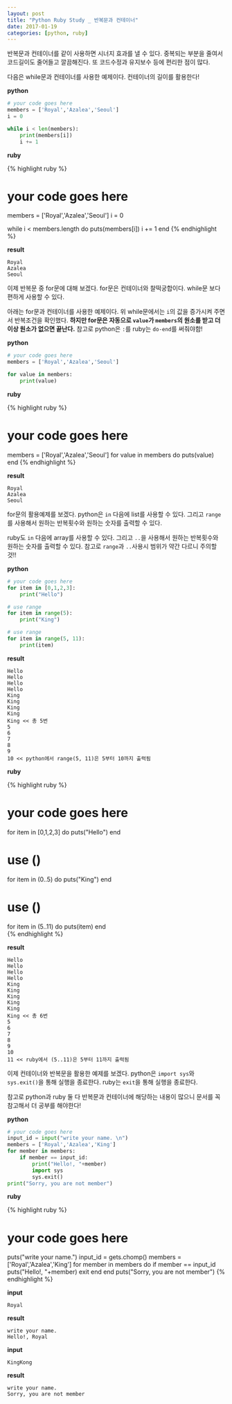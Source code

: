 ```yaml
---
layout: post
title: "Python Ruby Study _ 반복문과 컨테이너"
date: 2017-01-19
categories: [python, ruby]
---
```


반복문과 컨테이너를 같이 사용하면 시너지 효과를 낼 수 있다. 중복되는 부분을 줄여서
코드길이도 줄어들고 깔끔해진다. 또 코드수정과 유지보수 등에 편리한 점이 많다.  

다음은 while문과 컨테이너를 사용한 예제이다. 컨테이너의 길이를 활용한다!

**python**

```python
# your code goes here
members = ['Royal','Azalea','Seoul']
i = 0

while i < len(members):
	print(members[i])
	i += 1
```

**ruby**

{% highlight ruby %}
# your code goes here
members = ['Royal','Azalea','Seoul']
i = 0

while i < members.length do
	puts(members[i])
	i += 1
end
{% endhighlight %}

**result**

```
Royal
Azalea
Seoul
```


이제 반복문 중 for문에 대해 보겠다. for문은 컨테이너와 찰떡궁합이다. while문 보다
편하게 사용할 수 있다.  

아래는 for문과 컨테이너를 사용한 예제이다. 위 while문에서는 `i`의 값을 증가시켜
주면서 반복조건을 확인했다. **하지만 for문은 자동으로 `value`가 `members`의
원소를 받고 더이상 원소가 없으면 끝난다.**
참고로 python은 `:`를 ruby는 `do-end`를 써줘야함!

**python**

```python
# your code goes here
members = ['Royal','Azalea','Seoul']

for value in members:
	print(value)
```

**ruby**

{% highlight ruby %}
# your code goes here
members = ['Royal','Azalea','Seoul']
for value in members do
	puts(value)
end
{% endhighlight %}

**result**

```
Royal
Azalea
Seoul
```


for문의 활용예제를 보겠다. python은 `in` 다음에 list를 사용할 수 있다. 그리고 `range`를
사용해서 원하는 반복횟수와 원하는 숫자를 출력할 수 있다.  

ruby도 `in` 다음에 array를 사용할 수 있다. 그리고 `..`을 사용해서 원하는 반복횟수와
원하는 숫자를 출력할 수 있다. 참고로 `range`과 `..`사용시 범위가 약간 다르니 주의할 것!!

**python**

```python
# your code goes here
for item in [0,1,2,3]:
	print("Hello")

# use range
for item in range(5):
	print("King")

# use range
for item in range(5, 11):
    print(item)
```

**result**

```
Hello
Hello
Hello
Hello
King
King
King
King
King << 총 5번
5
6
7
8
9
10 << python에서 range(5, 11)은 5부터 10까지 출력됨
```

**ruby**

{% highlight ruby %}
# your code goes here
for item in [0,1,2,3] do
	puts("Hello")
end

# use ()
for item in (0..5) do
	puts("King")
end

# use ()
for item in (5..11) do
    puts(item)
end    
{% endhighlight %}

**result**

```
Hello
Hello
Hello
Hello
King
King
King
King
King
King << 총 6번
5
6
7
8
9
10
11 << ruby에서 (5..11)은 5부터 11까지 출력됨
```


이제 컨테이너와 반복문을 활용한 예제를 보겠다. python은 `import sys`와 `sys.exit()`을
통해 실행을 종료한다. ruby는 `exit`을 통해 실행을 종료한다.  

참고로 python과 ruby 둘 다 반복문과 컨테이너에 해당하는 내용이 많으니 문서를
꼭 참고해서 더 공부를 해야한다!

**python**

```python
# your code goes here
input_id = input("write your name. \n")
members = ['Royal','Azalea','King']
for member in members:
	if member == input_id:
		print("Hello!, "+member)
		import sys
		sys.exit()
print("Sorry, you are not member")
```

**ruby**

{% highlight ruby %}
# your code goes here
puts("write your name.")
input_id = gets.chomp()
members = ['Royal','Azalea','King']
for member in members do
	if member == input_id
		puts("Hello!, "+member)
		exit
	end
end
puts("Sorry, you are not member")
{% endhighlight %}

**input**

```
Royal
```

**result**

```
write your name.
Hello!, Royal
```

**input**

```
KingKong
```

**result**

```
write your name.
Sorry, you are not member
```
